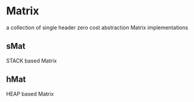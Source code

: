 # Matrix
a collection of single header zero cost abstraction Matrix implementations

## sMat
STACK based Matrix

## hMat
HEAP based Matrix
